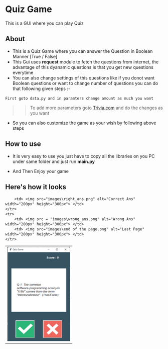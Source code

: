 # Quiz Game
 This is a GUI where you can play Quiz

## **About**
- This is a Quiz Game where you can answer the Question in Boolean Manner [True / False]
- This Gui uses **request** module to fetch the questions from internet, the advantage of this dyanamic questions is that you get new questions everytime
- You can also change settings of this questions like if you donot want Boolean questions or want to change number of questions you can do that following given steps :-
```
First goto data.py and in paramters change amount as much you want
```
>> To add more parameters goto [Trivia.com](https://opentdb.com/api_config.php) and do the changes as you want

- So you can also customize the game as your wish by following above steps

## **How to use**
- It is very easy to use you just have to copy all the libraries on you PC under same folder and just run **main.py**

- And Then Enjoy your game

## **Here's how it looks**

<table>
    <tr>
        <td> <img src="images\opening_page.png" alt="Starting page" width="200px" height="300px"> </td>

        <td> <img src="images\right_ans.png" alt="Correct Ans" width="200px" height="300px"> </td>
    </tr>
    <tr>
        <td> <img src = "images\wrong_ans.png" alt="Wrong Ans" width="200px" height="300px"> </td>
        <td> <img src="images\end of the page.png" alt="Last Page" width="200px" height="300px"> </td>
    </tr>
</table>














